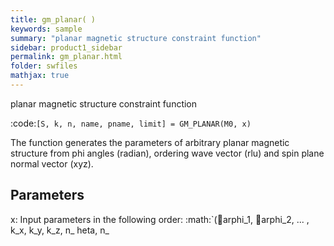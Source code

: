```yaml
---
title: gm_planar( )
keywords: sample
summary: "planar magnetic structure constraint function"
sidebar: product1_sidebar
permalink: gm_planar.html
folder: swfiles
mathjax: true
---
```

  planar magnetic structure constraint function 
 
  :code:`[S, k, n, name, pname, limit] = GM_PLANAR(M0, x)`
 
  The function generates the parameters of arbitrary planar magnetic
  structure from phi angles (radian), ordering wave vector (rlu) and spin
  plane normal vector (xyz).
 
  Parameters
  ----------
 
  x:
        Input parameters in the following order: 
        :math:`(arphi_1, arphi_2, ... , k_x, k_y, k_z, n_	heta, n_